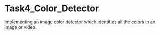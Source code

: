 # Task4_Color_Detector
Implementing an image color detector which identifies all the colors in an
image or video.

